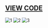 ## [VIEW CODE](https://github.com/XavierinaArokia/Data-Analytics-Projects/blob/main/E-Commerce%20Shipping%20Data%20Analysis%20in%20Python/E-commerce%20Shipping%20Data%20Analysis%20in%20Python.ipynb)
![1](https://user-images.githubusercontent.com/128254932/227188431-b58fed7b-72c0-430d-87ff-f2fd14c893c0.PNG)
![2](https://user-images.githubusercontent.com/128254932/227188441-bef5db02-08a7-40d3-9ed0-13cd903bb8f8.PNG)
![3](https://user-images.githubusercontent.com/128254932/227188444-3acb2e24-d6fa-4527-97bf-2b61334150f8.PNG)

